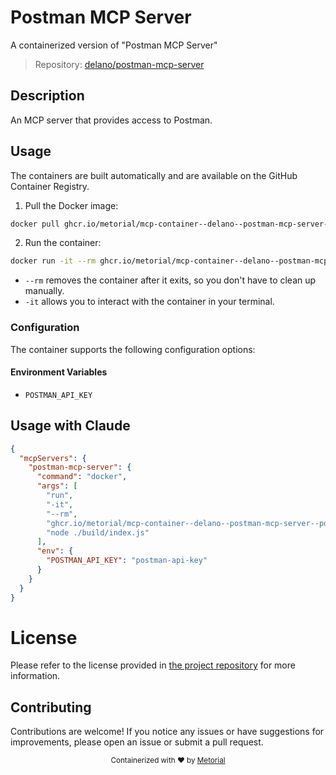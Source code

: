 
# Postman MCP Server

A containerized version of "Postman MCP Server"

> Repository: [delano/postman-mcp-server](https://github.com/delano/postman-mcp-server)

## Description

An MCP server that provides access to Postman.


## Usage

The containers are built automatically and are available on the GitHub Container Registry.

1. Pull the Docker image:

```bash
docker pull ghcr.io/metorial/mcp-container--delano--postman-mcp-server--postman-mcp-server
```

2. Run the container:

```bash
docker run -it --rm ghcr.io/metorial/mcp-container--delano--postman-mcp-server--postman-mcp-server 
```

- `--rm` removes the container after it exits, so you don't have to clean up manually.
- `-it` allows you to interact with the container in your terminal.


### Configuration

The container supports the following configuration options:




#### Environment Variables

- `POSTMAN_API_KEY`




## Usage with Claude

```json
{
  "mcpServers": {
    "postman-mcp-server": {
      "command": "docker",
      "args": [
        "run",
        "-it",
        "--rm",
        "ghcr.io/metorial/mcp-container--delano--postman-mcp-server--postman-mcp-server",
        "node ./build/index.js"
      ],
      "env": {
        "POSTMAN_API_KEY": "postman-api-key"
      }
    }
  }
}
```

# License

Please refer to the license provided in [the project repository](https://github.com/delano/postman-mcp-server) for more information.

## Contributing

Contributions are welcome! If you notice any issues or have suggestions for improvements, please open an issue or submit a pull request.

<div align="center">
  <sub>Containerized with ❤️ by <a href="https://metorial.com">Metorial</a></sub>
</div>
  